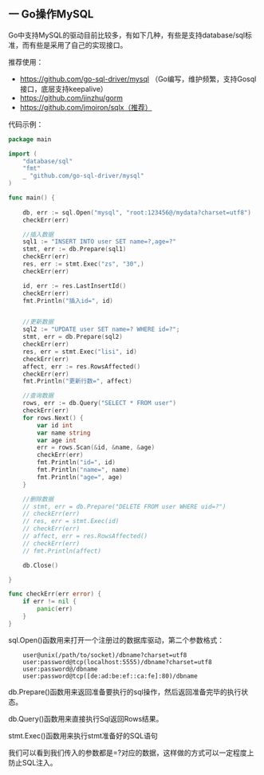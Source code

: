 ## 一 Go操作MySQL
Go中支持MySQL的驱动目前比较多，有如下几种，有些是支持database/sql标准，而有些是采用了自己的实现接口。  

推荐使用：
- https://github.com/go-sql-driver/mysql （Go编写，维护频繁，支持Gosql接口，底层支持keepalive）
- https://github.com/jinzhu/gorm
- https://github.com/jmoiron/sqlx（推荐）

代码示例：

```Go
package main

import (
	"database/sql"
	"fmt"
	_ "github.com/go-sql-driver/mysql"
)

func main() {
	
	db, err := sql.Open("mysql", "root:123456@/mydata?charset=utf8")
	checkErr(err)

	//插入数据
	sql1 := "INSERT INTO user SET name=?,age=?"
	stmt, err := db.Prepare(sql1)
	checkErr(err)
	res, err := stmt.Exec("zs", "30",)
	checkErr(err)

	id, err := res.LastInsertId()
	checkErr(err)
	fmt.Println("插入id=", id)


	//更新数据
	sql2 := "UPDATE user SET name=? WHERE id=?";
	stmt, err = db.Prepare(sql2)
	checkErr(err)
	res, err = stmt.Exec("lisi", id)
	checkErr(err)
	affect, err := res.RowsAffected()
	checkErr(err)
	fmt.Println("更新行数=", affect)

	//查询数据
	rows, err := db.Query("SELECT * FROM user")
	checkErr(err)
	for rows.Next() {
		var id int
		var name string
		var age int
		err = rows.Scan(&id, &name, &age)
		checkErr(err)
		fmt.Println("id=", id)
		fmt.Println("name=", name)
		fmt.Println("age=", age)
	}

	//删除数据
	// stmt, err = db.Prepare("DELETE FROM user WHERE uid=?")
	// checkErr(err)
	// res, err = stmt.Exec(id)
	// checkErr(err)
	// affect, err = res.RowsAffected()
	// checkErr(err)
	// fmt.Println(affect)

	db.Close()

}

func checkErr(err error) {
	if err != nil {
		panic(err)
	}
}
```
sql.Open()函数用来打开一个注册过的数据库驱动，第二个参数格式：
```
	user@unix(/path/to/socket)/dbname?charset=utf8
	user:password@tcp(localhost:5555)/dbname?charset=utf8
	user:password@/dbname
	user:password@tcp([de:ad:be:ef::ca:fe]:80)/dbname
```
db.Prepare()函数用来返回准备要执行的sql操作，然后返回准备完毕的执行状态。

db.Query()函数用来直接执行Sql返回Rows结果。

stmt.Exec()函数用来执行stmt准备好的SQL语句

我们可以看到我们传入的参数都是=?对应的数据，这样做的方式可以一定程度上防止SQL注入。